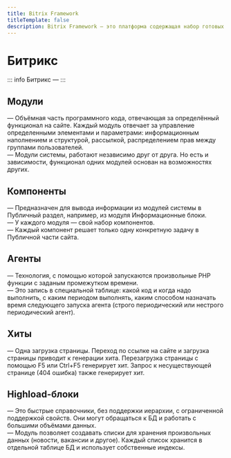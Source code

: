 ```yaml
---
title: Bitrix Framework
titleTemplate: false
description: Bitrix Framework — это платформа содержащая набор готовых модулей и компонентов, CMS созданная на основе PHP для разработки веб-приложений, интернет-магазинов, корпоративных порталов.
---
```


# Битрикс
::: info Битрикс
— 
:::

## Модули
— Объёмная часть программного кода, отвечающая за определённый функционал на сайте. Каждый модуль отвечает за управление определенными элементами и параметрами: информационным наполнением и структурой, рассылкой, распределением прав между группами пользователей.\
— Модули системы, работают независимо друг от друга. Но есть и зависимости, функционал одних модулей основан на возможностях других.

## Компоненты
— Предназначен для вывода информации из модулей системы в Публичный раздел, например, из модуля Информационные блоки.\
— У каждого модуля — свой набор компонентов.\
— Каждый компонент решает только одну конкретную задачу в Публичной части сайта.

## Агенты
— Технология, с помощью которой запускаются произвольные PHP функции с заданым промежутком времени.\
— Это запись в специальной таблице: какой код и когда надо выполнить, с каким периодом выполнять, каким способом назначать время следующего запуска агента (строго периодический или нестрого периодический агент).

## Хиты
— Одна загрузка страницы. Переход по ссылке на сайте и загрузка страницы приводит к генерации хита. Перезагрузка страницы с помощью F5 или Ctrl+F5 генерирует хит. Запрос к несуществующей странице (404 ошибка) также генерирует хит.

## Highload-блоки
— Это быстрые справочники, без поддержки иерархии, с ограниченной поддержкой свойств. Они могут обращаться к БД и работать с большими объёмами данных.\
— Модуль позволяет создавать списки для хранения произвольных данных (новости, вакансии и другое). Каждый список хранится в отдельной таблице БД и использует собственные индексы.

